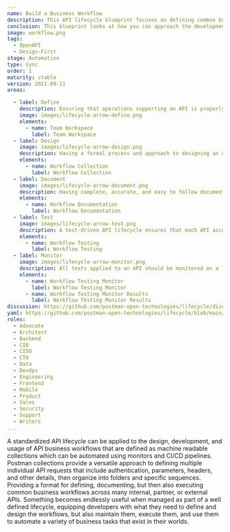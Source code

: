 ```yaml
---
name: Build a Business Workflow
description: This API lifecycle blueprint focuses on defining common business workflows, then automating around these well defined scenarios. Defining collections across multiple APIs, including authentication, scripting, data, environments, then automate using monitors and pipelines.
conclusion: This blueprint looks at how you can approach the development and operation of API-driven workflows using a well defined API lifecycle. Each element within this blueprint works to provide a simple overview of what is involved across the entire life of an API, with more detail present on the detail page for each element (if you are viewing this on the API lifecycle project site). If you are reading this via a PDF or printed version you can visit the landing page for this blueprint to access more information and view specific actions you might possibly consider taking as part of applying each element of this proposed lifecycle within your own operations. This blueprint is a living document and will continue to evolve and be added to over time based upon feedback from readers. If you have any questions, feedback, or feel like there is more information you need, feel free to jump on the Github discussion for this blueprint, or any of the individual elements present--the value this blueprint provides is actively defined by the feedback community members like you.
image: workflow.png
tags:
  - OpenAPI
  - Design-First
stage: Automation
type: sync
order: 1
maturity: stable
version: 2021-09-11
areas:  

  - label: Define
    description: Ensuring that operations supporting an API is properly defined, as well as what is needed to properly design and bring an API to life. A little planning and organization at this step of an APIs journey can go a long way towards ensuring the overall health and velocity of an API, and the applications that depend on this internal, partner, or public API.
    image: images/lifecycle-arrow-define.png
    elements:
      - name: Team Workspace
        label: Team Workspace
  - label: Design
    image: images/lifecycle-arrow-design.png
    description: Having a formal process and approach to designing an API helps establish consistency and the precision of APIs in production, ensuring that APIs are developed using common patterns across an industry, and within an organization, establishing known practices for shaping the surface area and behaviors of APIs that applications are depending upon.
    elements:
      - name: Workflow Collection
        label: Workflow Collection       
  - label: Document
    image: images/lifecycle-arrow-document.png
    description: Having complete, accurate, and easy to follow document is essential for all APIs, helping alleviate the number one pain point for API consumers when it comes to onboarding with an API, as well as expanding the number of API paths an application puts to work, making API documentation one of the most important areas of the API lifecycle.
    elements:
      - name: Workflow Documentation
        label: Workflow Documentation     
  - label: Test
    image: images/lifecycle-arrow-test.png
    description: A test-driven API lifecycle ensures that each API accomplishes the intended purpose it was developed for, providing manual and automated ways to ensure an API hasn't changed unexpectedly, is as performant as required, and meets the security expectations of everyone involved, helping establish a high quality of service consistently across all APIs.
    elements:
      - name: Workflow Testing
        label: Workflow Testing   
  - label: Monitor
    image: images/lifecycle-arrow-monitor.png
    description: All tests applied to an API should be monitored on a logical schedule and from relevant geographic regions, monitoring that APIs aren't breaking their contract, falling below their agreed upon service level agreement (SLA), or becoming a security risk, helping automate the quality of service across APIs in a way that allows teams to be as productive as possible.
    elements:
      - name: Workflow Testing Monitor
        label: Workflow Testing Monitor    
      - name: Workflow Testing Monitor Results
        label: Workflow Testing Monitor Results                                       
discussion: https://github.com/postman-open-technologies/lifecycle/discussions/29
yaml: https://github.com/postman-open-technologies/lifecycle/blob/main/_blueprints/business-workflows.md
roles:
  - Advocate
  - Architect
  - Backend
  - CIO
  - CISO
  - CTO
  - Data
  - DevOps
  - Engineering
  - Frontend
  - Mobile
  - Product
  - Sales
  - Security
  - Support
  - Writers
...
```

A standardized API lifecycle can be applied to the design, development, and usage of API business workflows that are defined as machine readable collections which can be automated using monitors and CI/CD pipelines. Postman collections provide a versatile approach to defining multiple individual API requests that include authentication, parameters, headers, and other details, then organize into folders and specific sequences. Providing a format for defining, documenting, but then also executing common business workflows across many internal, partner, or external APIs. Something becomes endlessly useful when managed as part of a well defined lifecycle, equipping developers with what they need to define and design the workflows, but also maintain them, execute them, and use them to automate a variety of business tasks that exist in their worlds.
